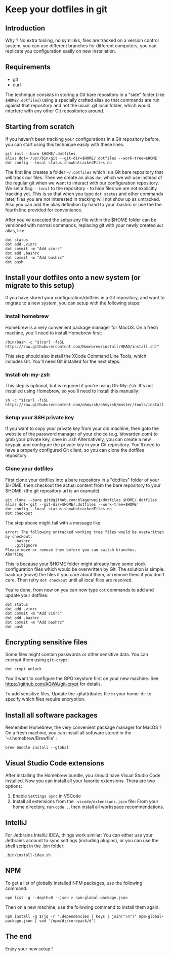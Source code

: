 # Keep your dotfiles in git

## Introduction

Why ? No extra tooling, no symlinks, files are tracked on a version control system, you can use different branches for different computers, you can replicate you configuration easily on new installation.

## Requirements

- git
- curl

The technique consists in storing a Git bare repository in a "side" folder (like `$HOME/.dotfiles`) using a specially crafted alias so that commands are run against that repository and not the usual .git local folder, which would interfere with any other Git repositories around.

## Starting from scratch

If you haven't been tracking your configurations in a Git repository before, you can start using this technique easily with these lines:

    git init --bare $HOME/.dotfiles
    alias dot='/usr/bin/git --git-dir=$HOME/.dotfiles --work-tree=$HOME'
    dot config --local status.showUntrackedFiles no

The first line creates a folder `~/.dotfiles` which is a Git bare repository that will track our files.
Then we create an alias `dot` which we will use instead of the regular git when we want to interact with our configuration repository.
We set a flag `--local` to the repository - to hide files we are not explicitly tracking yet. This is so that when you type `dot status` and other commands later, files you are not interested in tracking will not show up as untracked.
Also you can add the alias definition by hand to your .bashrc or use the the fourth line provided for convenience.

After you've executed the setup any file within the $HOME folder can be versioned with normal commands, replacing git with your newly created `dot` alias, like:

    dot status
    dot add .vimrc
    dot commit -m "Add vimrc"
    dot add .bashrc
    dot commit -m "Add bashrc"
    dot push

## Install your dotfiles onto a new system (or migrate to this setup)

If you have stored your configuration/dotfiles in a Git repository, and want to migrate to a new system, you can setup with the following steps:

### Install homebrew

Homebrew is a very convenient package manager for MacOS. On a fresh machine, you'll need to install Homebrew first:

    /bin/bash -c "$(curl -fsSL https://raw.githubusercontent.com/Homebrew/install/HEAD/install.sh)"

This step should also install the XCode Command Line Tools, which includes Git. You'll need Git installed for the next steps.

### Install oh-my-zsh

This step is optional, but is required if you're using Oh-My-Zsh. It's not installed using Homebrew, so you'll need to install this manually:

    sh -c "$(curl -fsSL https://raw.githubusercontent.com/ohmyzsh/ohmyzsh/master/tools/install.sh)"

### Setup your SSH private key

If you want to copy your private key from your old machine, then goto the website of the password manager of your choice (e.g. bitwarden.com) to grab your private key, save in .ssh
Alternatively, you can create a new keypair, and configure the private key in your Git repository. You'll need to have a properly configured Git client, so you can clone the dotfiles repository.

### Clone your dotfiles

First clone your dotfiles into a bare repository in a "dotfiles" folder of your $HOME, then checkout the actual content from the bare repository to your $HOME: (the git repository url is an example)

    git clone --bare git@github.com:blagerweij/dotfiles $HOME/.dotfiles
    alias dot='git --git-dir=$HOME/.dotfiles --work-tree=$HOME'
    dot config --local status.showUntrackedFiles no
    dot checkout

The step above might fail with a message like:

    error: The following untracked working tree files would be overwritten by checkout:
        .bashrc
        .gitignore
    Please move or remove them before you can switch branches.
    Aborting

This is because your $HOME folder might already have some stock configuration files which would be overwritten by Git. The solution is simple: back up (move) the files if you care about them, or remove them if you don't care.
Then retry `dot checkout` until all local files are resolved.

You're done, from now on you can now type `dot` commands to add and update your dotfiles:

    dot status
    dot add .vimrc
    dot commit -m "Add vimrc"
    dot add .bashrc
    dot commit -m "Add bashrc"
    dot push

## Encrypting sensitive files

Some files might contain passwords or other sensitive data. You can encrypt them using `git-crypt`:

    dot crypt unlock

You'll want to configure the GPG keystore first on your new machine. See https://github.com/AGWA/git-crypt for details.

To add sensitive files, Update the .gitattributes file in your home-dir to specify which files require encryption.

## Install all software packages

Remember Homebrew, the very convenient package manager for MacOS ? On a fresh machine, you can install all software stored in the '~/.homebrew/Brewfile' :

    brew bundle install --global

## Visual Studio Code extensions

After installing the Homebrew bundle, you should have Visual Studio Code installed. Now you can install all your favorite extensions. Thera are two options:
1) Enable `Settings Sync` in VSCode
2) Install all extensions from the `.vscode/extensions.json` file: From your home directory, run `code .`, then install all workspace recommendations.

## IntelliJ

For Jetbrains IntelliJ IDEA, things work similar: You can either use your Jetbrains account to sync settings (including plugins), or you can use the shell script in the .bin folder:

    .bin/install-idea.sh

## NPM

To get a list of globally installed NPM packages, use the following command:

    npm list -g --depth=0 --json > npm-global-package.json

Then on a new machine, use the following command to install them again:

    npm install -g $(jq -r '.dependencies | keys | join("\n")' npm-global-package.json | sed '/npm/d;/corepack/d')

## The end

Enjoy your new setup !

